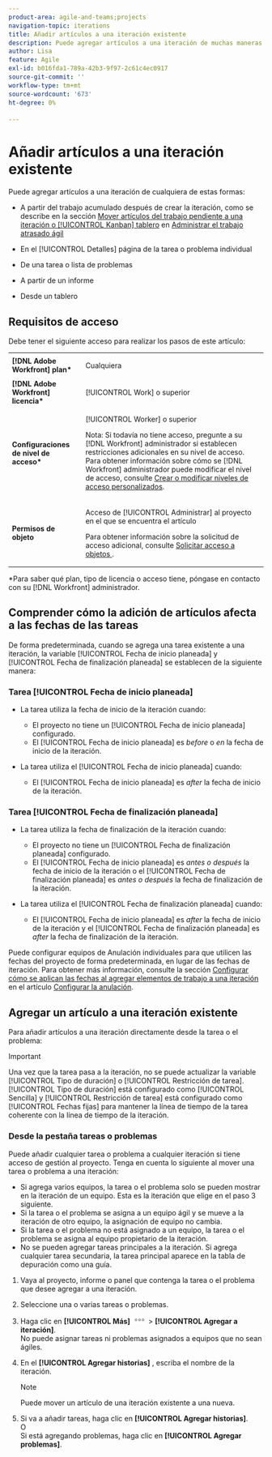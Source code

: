 ```yaml
---
product-area: agile-and-teams;projects
navigation-topic: iterations
title: Añadir artículos a una iteración existente
description: Puede agregar artículos a una iteración de muchas maneras.
author: Lisa
feature: Agile
exl-id: b016fda1-789a-42b3-9f97-2c61c4ec0917
source-git-commit: ''
workflow-type: tm+mt
source-wordcount: '673'
ht-degree: 0%

---
```


# Añadir artículos a una iteración existente

Puede agregar artículos a una iteración de cualquiera de estas formas:

* A partir del trabajo acumulado después de crear la iteración, como se describe en la sección [Mover artículos del trabajo pendiente a una iteración o [!UICONTROL Kanban] tablero](../../../agile/work-in-an-agile-environment/manage-the-agile-backlog.md#moving-stories-from-the-backlog) en [Administrar el trabajo atrasado ágil](../../../agile/work-in-an-agile-environment/manage-the-agile-backlog.md)

* En el [!UICONTROL Detalles] página de la tarea o problema individual
* De una tarea o lista de problemas
* A partir de un informe
* Desde un tablero

## Requisitos de acceso

Debe tener el siguiente acceso para realizar los pasos de este artículo:

<table style="table-layout:auto"> 
 <col> 
 <col> 
 <tbody> 
  <tr> 
   <td role="rowheader"><strong>[!DNL Adobe Workfront] plan*</strong></td> 
   <td> <p>Cualquiera</p> </td> 
  </tr> 
  <tr> 
   <td role="rowheader"><strong>[!DNL Adobe Workfront] licencia*</strong></td> 
   <td> <p>[!UICONTROL Work] o superior</p> </td> 
  </tr> 
  <tr> 
   <td role="rowheader"><strong>Configuraciones de nivel de acceso*</strong></td> 
   <td> <p>[!UICONTROL Worker] o superior</p> <p>Nota: Si todavía no tiene acceso, pregunte a su [!DNL Workfront] administrador si establecen restricciones adicionales en su nivel de acceso. Para obtener información sobre cómo se [!DNL Workfront] administrador puede modificar el nivel de acceso, consulte <a href="../../../administration-and-setup/add-users/configure-and-grant-access/create-modify-access-levels.md" class="MCXref xref">Crear o modificar niveles de acceso personalizados</a>.</p> </td> 
  </tr> 
  <tr> 
   <td role="rowheader"><strong>Permisos de objeto</strong></td> 
   <td> <p>Acceso de [!UICONTROL Administrar] al proyecto en el que se encuentra el artículo</p> <p>Para obtener información sobre la solicitud de acceso adicional, consulte <a href="../../../workfront-basics/grant-and-request-access-to-objects/request-access.md" class="MCXref xref">Solicitar acceso a objetos </a>.</p> </td> 
  </tr> 
 </tbody> 
</table>

&#42;Para saber qué plan, tipo de licencia o acceso tiene, póngase en contacto con su [!DNL Workfront] administrador.

## Comprender cómo la adición de artículos afecta a las fechas de las tareas

De forma predeterminada, cuando se agrega una tarea existente a una iteración, la variable [!UICONTROL Fecha de inicio planeada] y [!UICONTROL Fecha de finalización planeada] se establecen de la siguiente manera:

### Tarea [!UICONTROL Fecha de inicio planeada]

* La tarea utiliza la fecha de inicio de la iteración cuando:

   * El proyecto no tiene un [!UICONTROL Fecha de inicio planeada] configurado.
   * El [!UICONTROL Fecha de inicio planeada] es *before* o *en* la fecha de inicio de la iteración.

* La tarea utiliza el [!UICONTROL Fecha de inicio planeada] cuando:

   * El [!UICONTROL Fecha de inicio planeada] es *after* la fecha de inicio de la iteración.

### Tarea [!UICONTROL Fecha de finalización planeada]

* La tarea utiliza la fecha de finalización de la iteración cuando:

   * El proyecto no tiene un [!UICONTROL Fecha de finalización planeada] configurado.
   * El [!UICONTROL Fecha de inicio planeada] es *antes o después* la fecha de inicio de la iteración o el [!UICONTROL Fecha de finalización planeada] es *antes o después* la fecha de finalización de la iteración.

* La tarea utiliza el [!UICONTROL Fecha de finalización planeada] cuando:

   * El [!UICONTROL Fecha de inicio planeada] es *after* la fecha de inicio de la iteración y el [!UICONTROL Fecha de finalización planeada] es *after* la fecha de finalización de la iteración.

Puede configurar equipos de Anulación individuales para que utilicen las fechas del proyecto de forma predeterminada, en lugar de las fechas de iteración. Para obtener más información, consulte la sección [Configurar cómo se aplican las fechas al agregar elementos de trabajo a una iteración](../../../agile/get-started-with-agile-in-workfront/configure-scrum.md#configur5) en el artículo [Configurar la anulación](../../../agile/get-started-with-agile-in-workfront/configure-scrum.md).

## Agregar un artículo a una iteración existente

Para añadir artículos a una iteración directamente desde la tarea o el problema:

>[!IMPORTANT]
>
>Una vez que la tarea pasa a la iteración, no se puede actualizar la variable [!UICONTROL Tipo de duración] o [!UICONTROL Restricción de tarea]. [!UICONTROL Tipo de duración] está configurado como [!UICONTROL Sencilla] y [!UICONTROL Restricción de tarea] está configurado como [!UICONTROL Fechas fijas] para mantener la línea de tiempo de la tarea coherente con la línea de tiempo de la iteración.

### Desde la pestaña tareas o problemas

Puede añadir cualquier tarea o problema a cualquier iteración si tiene acceso de gestión al proyecto. Tenga en cuenta lo siguiente al mover una tarea o problema a una iteración:

* Si agrega varios equipos, la tarea o el problema solo se pueden mostrar en la iteración de un equipo. Esta es la iteración que elige en el paso 3 siguiente.
* Si la tarea o el problema se asigna a un equipo ágil y se mueve a la iteración de otro equipo, la asignación de equipo no cambia.
* Si la tarea o el problema no está asignado a un equipo, la tarea o el problema se asigna al equipo propietario de la iteración.
* No se pueden agregar tareas principales a la iteración. Si agrega cualquier tarea secundaria, la tarea principal aparece en la tabla de depuración como una guía.

1. Vaya al proyecto, informe o panel que contenga la tarea o el problema que desee agregar a una iteración.
1. Seleccione una o varias tareas o problemas.
1. Haga clic en **[!UICONTROL Más]** ![](assets/more-icon.png) > **[!UICONTROL Agregar a iteración]**.\
   No puede asignar tareas ni problemas asignados a equipos que no sean ágiles.

1. En el **[!UICONTROL Agregar historias]** , escriba el nombre de la iteración.

   >[!NOTE]
   >
   >Puede mover un artículo de una iteración existente a una nueva.

1. Si va a añadir tareas, haga clic en **[!UICONTROL Agregar historias]**.\
   O\
   Si está agregando problemas, haga clic en **[!UICONTROL Agregar problemas]**.

